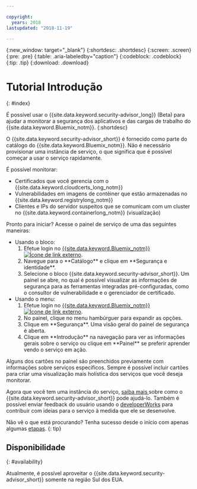 ```yaml
---

copyright:
  years: 2018
lastupdated: "2018-11-19"

---
```


{:new_window: target="_blank"}
{:shortdesc: .shortdesc}
{:screen: .screen}
{:pre: .pre}
{:table: .aria-labeledby="caption"}
{:codeblock: .codeblock}
{:tip: .tip}
{:download: .download}

# Tutorial Introdução
{: #index}

É possível usar o {{site.data.keyword.security-advisor_long}} (Beta) para ajudar a monitorar a segurança dos aplicativos e das cargas de trabalho do {{site.data.keyword.Bluemix_notm}}.
{:shortdesc}

O {{site.data.keyword.security-advisor_short}} é fornecido como parte do catálogo do {{site.data.keyword.Bluemix_notm}}. Não é necessário provisionar uma instância de serviço, o que significa que é possível começar a usar o serviço rapidamente.

É possível monitorar:

- Certificados que você gerencia com o {{site.data.keyword.cloudcerts_long_notm}}
- Vulnerabilidades em imagens de contêiner que estão armazenadas no {{site.data.keyword.registrylong_notm}}
- Clientes e IPs do servidor suspeitos que se comunicam com um cluster no {{site.data.keyword.containerlong_notm}} (visualização)

Pronto para iniciar? Acesse o painel de serviço de uma das seguintes maneiras:

<ul>
  <li>Usando o bloco:
    <ol>
      <li>Efetue login no <a href="https://console.bluemix.net/catalog/" target="_blank">{{site.data.keyword.Bluemix_notm}}<img src="../../icons/launch-glyph.svg" alt="Ícone de link externo"></a>.</li>
      <li>Navegue para o **Catálogo** e clique em **Segurança e identidade**.</li>
      <li>Selecione o bloco {{site.data.keyword.security-advisor_short}}. Um painel se abre, no qual é possível visualizar as informações de segurança para as ferramentas integradas pré-configuradas, como o consultor de vulnerabilidade e o gerenciador de certificado.</li>
    </ol>
  </li>
  <li>Usando o menu:
    <ol>
      <li>Efetue login no <a href="https://console.bluemix.net" target="_blank">{{site.data.keyword.Bluemix_notm}}<img src="../../icons/launch-glyph.svg" alt="Ícone de link externo"></a>.</li>
      <li>No painel, clique no menu hambúrguer para expandir as opções.</li>
      <li>Clique em **Segurança**. Uma visão geral do painel de segurança é aberta.</li>
      <li>Clique em **Introdução** na navegação para ver as informações gerais sobre o serviço ou clique em **Painel** se preferir aprender vendo o serviço em ação.</li>
    </ol>
  </li>
</ul>

Alguns dos cartões no painel são preenchidos previamente com informações sobre serviços específicos. Sempre é possível incluir cartões para criar uma visualização mais holística dos serviços que você deseja monitorar.

Agora que você tem uma instância do serviço, [ saiba mais ](about.html) sobre como o {{site.data.keyword.security-advisor_short}} pode ajudá-lo. Também é possível enviar feedback do usuário usando o [developerWorks](ts_index.html) para contribuir com ideias para o serviço à medida que ele se desenvolve.

Não vê o que está procurando? Tenha sucesso desde o início com apenas algumas [etapas](setup.html).
{: tip}

## Disponibilidade
{: #availability}

Atualmente, é possível aproveitar o {{site.data.keyword.security-advisor_short}} somente na região Sul dos EUA.
